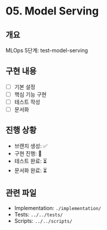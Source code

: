 # 05. Model Serving

## 개요
MLOps 5단계: test-model-serving

## 구현 내용
- [ ] 기본 설정
- [ ] 핵심 기능 구현
- [ ] 테스트 작성
- [ ] 문서화

## 진행 상황
- 브랜치 생성: ✅
- 구현 진행: 🔄
- 테스트 완료: ⏳
- 문서화 완료: ⏳

## 관련 파일
- Implementation: `./implementation/`
- Tests: `../../tests/`
- Scripts: `../../scripts/`
